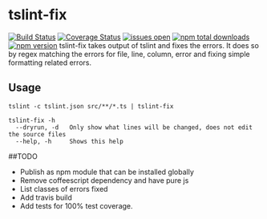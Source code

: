 # tslint-fix
[![Build Status](https://img.shields.io/travis/nojvek/tslint-fix/master.svg)](https://travis-ci.org/nojvek/tslint-fix)
[![Coverage Status](https://img.shields.io/coveralls/nojvek/tslint-fix/master.svg)](https://coveralls.io/github/nojvek/tslint-fix?branch=master)
[![issues open](https://img.shields.io/github/issues/nojvek/tslint-fix.svg)](https://github.com/nojvek/tslint-fix/issues)
[![npm total downloads](https://img.shields.io/npm/dt/tslint-fix.svg?maxAge=2592000)](https://www.npmjs.com/package/tslint-fix)
[![npm version](https://img.shields.io/npm/v/tslint-fix.svg)](https://www.npmjs.com/package/tslint-fix)
tslint-fix takes output of tslint and fixes the errors. It does so by regex matching the errors for file, line, column, error and fixing simple formatting related errors.

## Usage
`tslint -c tslint.json src/**/*.ts | tslint-fix`

```
tslint-fix -h
  --dryrun, -d   Only show what lines will be changed, does not edit the source files
  --help, -h     Shows this help
```

##TODO
 * Publish as npm module that can be installed globally
 * Remove coffeescript dependency and have pure js
 * List classes of errors fixed
 * Add travis build
 * Add tests for 100% test coverage.






